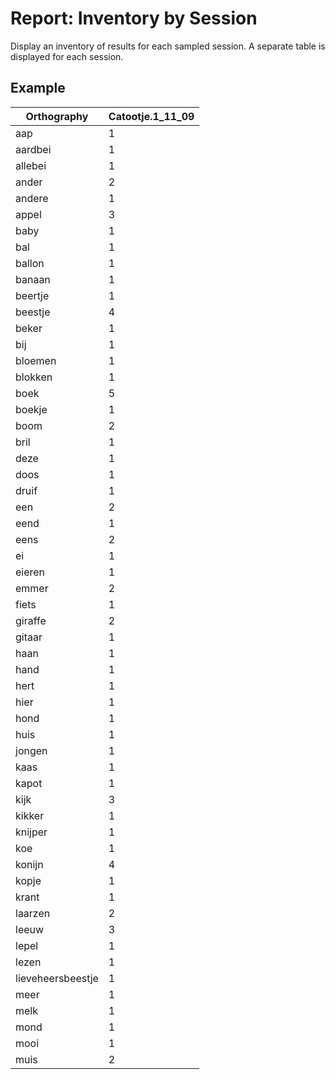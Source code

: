 # Report: Inventory by Session

Display an inventory of results for each sampled session. A separate table is displayed for each session.

## Example

| Orthography | Catootje.1_11_09 |
| --- | --- |
| aap | 1 |
| aardbei | 1 |
| allebei | 1 |
| ander | 2 |
| andere | 1 |
| appel | 3 |
| baby | 1 |
| bal | 1 |
| ballon | 1 |
| banaan | 1 |
| beertje | 1 |
| beestje | 4 |
| beker | 1 |
| bij | 1 |
| bloemen | 1 |
| blokken | 1 |
| boek | 5 |
| boekje | 1 |
| boom | 2 |
| bril | 1 |
| deze | 1 |
| doos | 1 |
| druif | 1 |
| een | 2 |
| eend | 1 |
| eens | 2 |
| ei | 1 |
| eieren | 1 |
| emmer | 2 |
| fiets | 1 |
| giraffe | 2 |
| gitaar | 1 |
| haan | 1 |
| hand | 1 |
| hert | 1 |
| hier | 1 |
| hond | 1 |
| huis | 1 |
| jongen | 1 |
| kaas | 1 |
| kapot | 1 |
| kijk | 3 |
| kikker | 1 |
| knijper | 1 |
| koe | 1 |
| konijn | 4 |
| kopje | 1 |
| krant | 1 |
| laarzen | 2 |
| leeuw | 3 |
| lepel | 1 |
| lezen | 1 |
| lieveheersbeestje | 1 |
| meer | 1 |
| melk | 1 |
| mond | 1 |
| mooi | 1 |
| muis | 2 |

